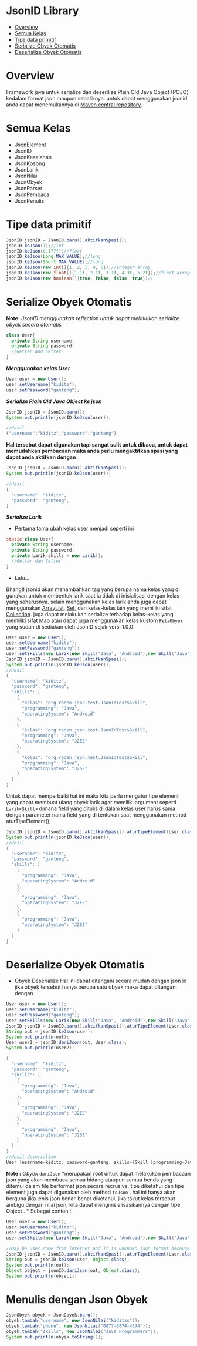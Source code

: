 # JsonID Library

* [Overview](#overview) 
* [Semua Kelas](#semua-kelas) 
* [Tipe data primitif](#tipe-data-primitif) 
* [Serialize Obyek Otomatis](#serialize-obyek-otomatis)
* [Deserialize Obyek Otomatis](#deserialize-obyek-otomatis)

# Overview
Framework java untuk serialize dan deserilize Plain Old Java Object (POJO) kedalam format json maupun sebaliknya.
untuk dapat menggunakan jsonid anda dapat menemukannya di [Maven central repository](https://mvnrepository.com/artifact/com.github.kiditz/jsonid/1.0.0).

# Semua Kelas
* JsonElement
* JsonID
* JsonKesalahan
* JsonKosong
* JsonLarik
* JsonNilai
* JsonObyek
* JsonParser
* JsonPembaca
* JsonPenulis


# Tipe data primitif
```java
JsonID jsonID = JsonID.baru().aktifkanSpasi();
jsonID.keJson(1);//int
jsonID.keJson(0.177f);//float
jsonID.keJson(Long.MAX_VALUE);//long
jsonID.keJson(Short.MAX_VALUE);//long
jsonID.keJson(new int[]{1, 2, 3, 4, 5});//integer array
jsonID.keJson(new float[]{1.1f, 2.1f, 3.1f, 4.3f, 5.2f});//float array
jsonID.keJson(new boolean[]{true, false, false, true})//
```
# Serialize Obyek Otomatis

__Note:__ *JsonID menggunakan reflection untuk dapat melakukan serialize obyek secara otomatis*

```java
class User{
  private String username;
  private String password;
  //Getter And Setter
}
```
__*Menggunakan kelas User*__
```java
User user = new User();
user.setUsername("kiditz");
user.setPassword("ganteng");
```
__*Serialize Plain Old Java Object ke json*__
```java
JsonID jsonID = JsonID.baru();
System.out.println(jsonID.keJson(user));

//Hasil
{"username":"kiditz","password":"ganteng"}
```
__Hal tersebut dapat digunakan tapi sangat sulit untuk dibaca, untuk dapat memudahkan pembacaan maka anda perlu mengaktifkan spasi yang dapat anda aktifkan dengan__
```java
JsonID jsonID = JsonID.baru().aktifkanSpasi();
System.out.println(jsonID.keJson(user));

//Hasil
{
  "username": "kiditz",
  "password": "ganteng",
}

```
__*Serialize Larik*__

* Pertama tama ubah kelas user menjadi seperti ini

```java
static class User{
  private String username;
  private String password;
  private Larik skills = new Larik();
  //Getter dan Setter
}

```

* Lalu...

Bhang!! jsonid akan menambahkan tag yang berupa nama kelas yang di gunakan untuk membentuk larik saat ia tidak di inisialisasi dengan kelas yang seharusnya. selain menggunakan kelas larik anda juga dapat menggunakan [ArrayList](http://docs.oracle.com/javase/8/docs/api/java/util/ArrayList.html), [Set](https://docs.oracle.com/javase/7/docs/api/java/util/Set.html), dan kelas-kelas lain yang memiliki sifat [Collection](https://docs.oracle.com/javase/7/docs/api/java/util/Collection.html). juga dapat melakukan serialize terhadap kelas-kelas yang memiliki sifat [Map](https://docs.oracle.com/javase/7/docs/api/java/util/Map.html) atau dapat juga menggunakan kelas kustom ```PetaObyek``` yang sudah di sediakan oleh JsonID sejak versi 1.0.0

```java
User user = new User();
user.setUsername("kiditz");
user.setPassword("ganteng");
user.setSkills(new Larik(new Skill("Java", "Android"),new Skill("Java", "J2EE"), new Skill("Java", "J2SE")));
JsonID jsonID = JsonID.baru().aktifkanSpasi();
System.out.println(jsonID.keJson(user));
//Hasil
{
  "username": "kiditz",
  "password": "ganteng",
  "skills": [
    {
      "kelas": "org.raden.json.test.JsonIdTest$Skill",
      "programming": "Java",
      "operatingSystem": "Android"
    },
    {
      "kelas": "org.raden.json.test.JsonIdTest$Skill",
      "programming": "Java",
      "operatingSystem": "J2EE"
    },
    {
      "kelas": "org.raden.json.test.JsonIdTest$Skill",
      "programming": "Java",
      "operatingSystem": "J2SE"
    }
  ]
}
```
Untuk dapat memperbaiki hal ini maka kita perlu mengatur tipe element yang dapat membuat ulang obyek larik agar memiliki  argument seperti ```Larik<Skill>``` dimana field yang ditulis di dalam kelas user harus sama dengan parameter nama field yang di tentukan saat menggunakan method aturTipeElement();

```java
JsonID jsonID = JsonID.baru().aktifkanSpasi().aturTipeElement(User.class, "skills", Skill.class);
System.out.println(jsonID.keJson(user));
//Hasil
{
  "username": "kiditz",
  "password": "ganteng",
  "skills": [
    {
      "programming": "Java",
      "operatingSystem": "Android"
    },
    {
      "programming": "Java",
      "operatingSystem": "J2EE"
    },
    {
      "programming": "Java",
      "operatingSystem": "J2SE"
    }
  ]
}
```
# Deserialize Obyek Otomatis

* Obyek Deserialize 
Hal ini dapat ditangani secara mudah dengan json id jika obyek tersebut hanya berupa satu obyek maka dapat ditangani dengan 
```java
User user = new User();
user.setUsername("kiditz");
user.setPassword("ganteng");
user.setSkills(new Larik(new Skill("Java", "Android"),new Skill("Java", "J2EE"), new Skill("Java", "J2SE")));
JsonID jsonID = JsonID.baru().aktifkanSpasi().aturTipeElement(User.class, "skills", Skill.class);
String out = jsonID.keJson(user);
System.out.println(out);
User user2 = jsonID.dariJson(out, User.class);
System.out.println(user2);

{
  "username": "kiditz",
  "password": "ganteng",
  "skills": [
    {
      "programming": "Java",
      "operatingSystem": "Android"
    },
    {
      "programming": "Java",
      "operatingSystem": "J2EE"
    },
    {
      "programming": "Java",
      "operatingSystem": "J2SE"
    }
  ]
}
//Hasil deserialize
User [username=kiditz, password=ganteng, skills=[Skill [programming=Java, operatingSystem=Android], Skill [programming=Java, operatingSystem=J2EE], Skill [programming=Java, operatingSystem=J2SE]]]
```
__Note :__ *Obyek* ```dariJson``` *merupakan root untuk dapat melakukan pembacaan json yang akan  membaca semua bidang ataupun semua benda yang ditemui dalam file berformat json secara recrusive. tipe diketahui dan tipe element juga dapat digunakan oleh method ```toJson``` . hal ini hanya akan berguna jika jenis json benar-benar diketahui, jika takut kelas tersebut ambigu dengan nilai json, kita dapat menginisialisasikannya dengan tipe Object . 
*
Sebagai contoh :
```java
User user = new User();
user.setUsername("kiditz");
user.setPassword("ganteng");
user.setSkills(new Larik(new Skill("Java", "Android"),new Skill("Java", "J2EE"), new Skill("Java", "J2SE")));

//May be user come from internet and it is unknown json format because you only read that from Http Method
JsonID jsonID = JsonID.baru().aktifkanSpasi().aturTipeElement(User.class, "skills", Skill.class);
String out = jsonID.keJson(user, Object.class);
System.out.println(out);
Object object = jsonID.dariJson(out, Object.class);
System.out.println(object);

```
# Menulis dengan Json Obyek
```java
JsonObyek obyek = JsonObyek.baru();
obyek.tambah("username", new JsonNilai("kiditzs"));
obyek.tambah("phone", new JsonNilai("0877-8874-4374"));
obyek.tambah("skills", new JsonNilai("Java Programmers"));
System.out.println(obyek.toString());
```
